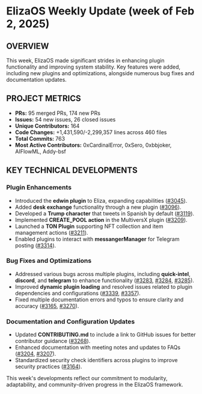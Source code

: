 # ElizaOS Weekly Update (week of Feb 2, 2025)

## OVERVIEW

This week, ElizaOS made significant strides in enhancing plugin functionality and improving system stability. Key features were added, including new plugins and optimizations, alongside numerous bug fixes and documentation updates.

## PROJECT METRICS

- **PRs:** 95 merged PRs, 174 new PRs
- **Issues:** 54 new issues, 26 closed issues
- **Unique Contributors:** 164
- **Code Changes:** +1,431,590/-2,299,357 lines across 460 files
- **Total Commits:** 763
- **Most Active Contributors:** 0xCardinalError, 0xSero, 0xbbjoker, AIFlowML, Addy-bsf

## KEY TECHNICAL DEVELOPMENTS

### Plugin Enhancements

- Introduced the **edwin plugin** to Eliza, expanding capabilities ([#3045](https://github.com/elizaos/eliza/pull/3045)).
- Added **desk exchange** functionality through a new plugin ([#3096](https://github.com/elizaos/eliza/pull/3096)).
- Developed a **Trump character** that tweets in Spanish by default ([#3119](https://github.com/elizaos/eliza/pull/3119)).
- Implemented **CREATE_POOL action** in the MultiversX plugin ([#3209](https://github.com/elizaos/eliza/pull/3209)).
- Launched a **TON Plugin** supporting NFT collection and item management actions ([#3211](https://github.com/elizaos/eliza/pull/3211)).
- Enabled plugins to interact with **messangerManager** for Telegram posting ([#3314](https://github.com/elizaos/eliza/pull/3314)).

### Bug Fixes and Optimizations

- Addressed various bugs across multiple plugins, including **quick-intel**, **discord**, and **telegram** to enhance functionality ([#3283](https://github.com/elizaos/eliza/pull/3283), [#3284](https://github.com/elizaos/eliza/pull/3284), [#3285](https://github.com/elizaos/eliza/pull/3285)).
- Improved **dynamic plugin loading** and resolved issues related to plugin dependencies and configurations ([#3339](https://github.com/elizaos/eliza/pull/3339), [#3357](https://github.com/elizaos/eliza/pull/3357)).
- Fixed multiple documentation errors and typos to ensure clarity and accuracy ([#3165](https://github.com/elizaos/eliza/pull/3165), [#3270](https://github.com/elizaos/eliza/pull/3270)).

### Documentation and Configuration Updates

- Updated **CONTRIBUTING.md** to include a link to GitHub issues for better contributor guidance ([#3268](https://github.com/elizaos/eliza/pull/3268)).
- Enhanced documentation with meeting notes and updates to FAQs ([#3204](https://github.com/elizaos/eliza/pull/3204), [#3207](https://github.com/elizaos/eliza/pull/3207)).
- Standardized security check identifiers across plugins to improve security practices ([#3164](https://github.com/elizaos/eliza/pull/3164)).

This week's developments reflect our commitment to modularity, adaptability, and community-driven progress in the ElizaOS framework.
